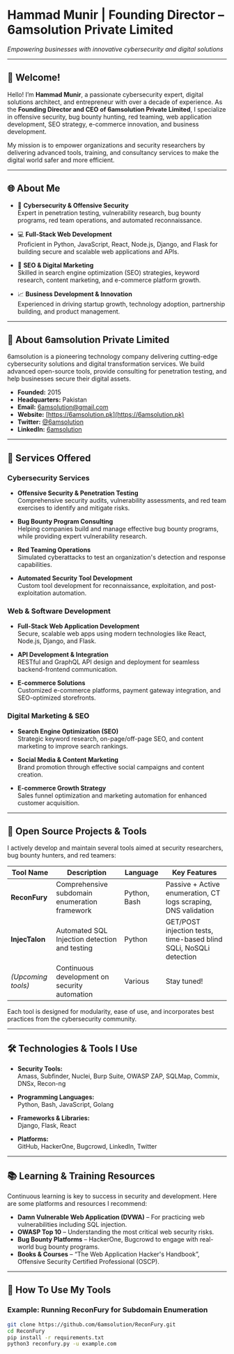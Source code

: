 # Hammad Munir | Founding Director – 6amsolution Private Limited
 
*Empowering businesses with innovative cybersecurity and digital solutions*

---

## 👋 Welcome!

Hello! I’m **Hammad Munir**, a passionate cybersecurity expert, digital solutions architect, and entrepreneur with over a decade of experience. As the **Founding Director and CEO of 6amsolution Private Limited**, I specialize in offensive security, bug bounty hunting, red teaming, web application development, SEO strategy, e-commerce innovation, and business development.

My mission is to empower organizations and security researchers by delivering advanced tools, training, and consultancy services to make the digital world safer and more efficient.

---

## 🌐 About Me

- 🔐 **Cybersecurity & Offensive Security**  
  Expert in penetration testing, vulnerability research, bug bounty programs, red team operations, and automated reconnaissance.

- 💻 **Full-Stack Web Development**  
  Proficient in Python, JavaScript, React, Node.js, Django, and Flask for building secure and scalable web applications and APIs.

- 🚀 **SEO & Digital Marketing**  
  Skilled in search engine optimization (SEO) strategies, keyword research, content marketing, and e-commerce platform growth.

- 📈 **Business Development & Innovation**  
  Experienced in driving startup growth, technology adoption, partnership building, and product management.

---

## 🏢 About 6amsolution Private Limited

6amsolution is a pioneering technology company delivering cutting-edge cybersecurity solutions and digital transformation services. We build advanced open-source tools, provide consulting for penetration testing, and help businesses secure their digital assets.

- **Founded:** 2015  
- **Headquarters:** Pakistan  
- **Email:** [6amsolution@gmail.com](mailto:6amsolution@gmail.com)  
- **Website:** [https://6amsolution.pk](https://6amsolution.pk)  
- **Twitter:** [@6amsolution](https://twitter.com/6amsolution)  
- **LinkedIn:** [6amsolution](https://linkedin.com/company/6amsolution)

---

## 💼 Services Offered

### Cybersecurity Services
- **Offensive Security & Penetration Testing**  
  Comprehensive security audits, vulnerability assessments, and red team exercises to identify and mitigate risks.

- **Bug Bounty Program Consulting**  
  Helping companies build and manage effective bug bounty programs, while providing expert vulnerability research.

- **Red Teaming Operations**  
  Simulated cyberattacks to test an organization's detection and response capabilities.

- **Automated Security Tool Development**  
  Custom tool development for reconnaissance, exploitation, and post-exploitation automation.

### Web & Software Development
- **Full-Stack Web Application Development**  
  Secure, scalable web apps using modern technologies like React, Node.js, Django, and Flask.

- **API Development & Integration**  
  RESTful and GraphQL API design and deployment for seamless backend-frontend communication.

- **E-commerce Solutions**  
  Customized e-commerce platforms, payment gateway integration, and SEO-optimized storefronts.

### Digital Marketing & SEO
- **Search Engine Optimization (SEO)**  
  Strategic keyword research, on-page/off-page SEO, and content marketing to improve search rankings.

- **Social Media & Content Marketing**  
  Brand promotion through effective social campaigns and content creation.

- **E-commerce Growth Strategy**  
  Sales funnel optimization and marketing automation for enhanced customer acquisition.

---

## 🚀 Open Source Projects & Tools

I actively develop and maintain several tools aimed at security researchers, bug bounty hunters, and red teamers:

| Tool Name      | Description                                     | Language     | Key Features                                      |
|----------------|------------------------------------------------|--------------|--------------------------------------------------|
| **ReconFury**  | Comprehensive subdomain enumeration framework   | Python, Bash | Passive + Active enumeration, CT logs scraping, DNS validation |
| **InjecTalon** | Automated SQL Injection detection and testing   | Python       | GET/POST injection tests, time-based blind SQLi, NoSQLi detection |
| *(Upcoming tools)* | Continuous development on security automation | Various      | Stay tuned!                                      |

Each tool is designed for modularity, ease of use, and incorporates best practices from the cybersecurity community.

---

## 🛠 Technologies & Tools I Use

- **Security Tools:**  
  Amass, Subfinder, Nuclei, Burp Suite, OWASP ZAP, SQLMap, Commix, DNSx, Recon-ng

- **Programming Languages:**  
  Python, Bash, JavaScript, Golang

- **Frameworks & Libraries:**  
  Django, Flask, React

- **Platforms:**  
  GitHub, HackerOne, Bugcrowd, LinkedIn, Twitter

---

## 📚 Learning & Training Resources

Continuous learning is key to success in security and development. Here are some platforms and resources I recommend:

- **Damn Vulnerable Web Application (DVWA)** – For practicing web vulnerabilities including SQL injection.  
- **OWASP Top 10** – Understanding the most critical web security risks.  
- **Bug Bounty Platforms** – HackerOne, Bugcrowd to engage with real-world bug bounty programs.  
- **Books & Courses** – “The Web Application Hacker's Handbook”, Offensive Security Certified Professional (OSCP).

---

## 📖 How To Use My Tools

### Example: Running ReconFury for Subdomain Enumeration

```bash
git clone https://github.com/6amsolution/ReconFury.git
cd ReconFury
pip install -r requirements.txt
python3 reconfury.py -u example.com
